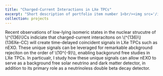 ```yaml
---
title: "Charged-Current Interactions in LXe TPCs"
excerpt: "Short description of portfolio item number 1<br/><img src='/images/Andreas_inspired_level_diagram.pdf'>"
collection: projects
---
```


Recent observations of low-lying isomeric states in the nuclear strucutre of \\(^{136}\\)Cs indiciate that charged-current interacitons on \\(^{136}\\) (136Xe-CC) will create time-delayed coincident signals in LXe TPCs such as nEXO. These unique signals can be leveraged for remarkable abckground rejeciton on the order of \\(10^{-9}\\), enabling backgorund free studies in LXe TPCs. In particualr, I study how these unique signals can allow nEXO to serve as a background free solar neutrino and dark matter detector, in addition to its primary role as a neutrinoless double beta decay detector.
